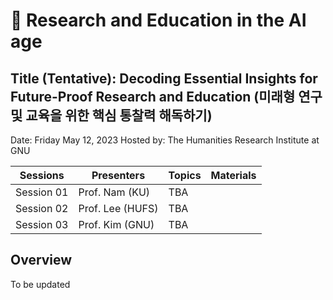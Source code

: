 # 🌿 Research and Education in the AI age
## Title (Tentative): Decoding Essential Insights for Future-Proof Research and Education (미래형 연구 및 교육을 위한 핵심 통찰력 해독하기)
Date: Friday May 12, 2023
Hosted by: The Humanities Research Institute at GNU

|Sessions | Presenters | Topics | Materials |
|--|--|--|--|
|Session 01 | Prof. Nam (KU) | TBA | |
|Session 02 | Prof. Lee (HUFS) | TBA ||
|Session 03 | Prof. Kim (GNU) | TBA ||

## Overview

To be updated
